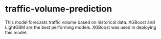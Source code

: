 # traffic-volume-prediction
This model forecasts traffic volume based on historical data. XGBoost and LightGBM are the best performing models. XGBoost was used in deploying this model.
